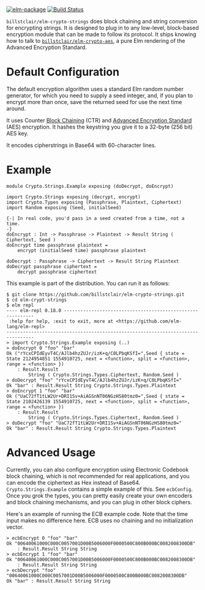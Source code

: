 [![elm-package](https://img.shields.io/badge/elm-1.0.0-blue.svg)](http://package.elm-lang.org/packages/billstclair/elm-crypto-strings/latest)
[![Build Status](https://travis-ci.org/billstclair/elm-crypto-strings.svg?branch=master)](https://travis-ci.org/billstclair/elm-crypto-strings)

`billstclair/elm-crypto-strings` does block chaining and string conversion for encrypting strings. It is designed to plug in to any low-level, block-based encryption module that can be made to follow its protocol. It ships knowing how to talk to [`billstclair/elm-crypto-aes`](http://package.elm-lang.org/packages/billstclair/elm-crypto-aes/latest), a pure Elm rendering of the Advanced Encryption Standard.

# Default Configuration

The default encryption algorithm uses a standard Elm random number generator, for which you need to supply a seed integer, and, if you plan to encrypt more than once, save the returned seed for use the next time around.

It uses Counter [Block Chaining](https://en.wikipedia.org/wiki/Block_cipher_mode_of_operation) (CTR) and [Advanced Encryption Standard](https://en.wikipedia.org/wiki/Advanced_Encryption_Standard) (AES) encryption. It hashes the keystring you give it to a 32-byte (256 bit) AES key.

It encodes cipherstrings in Base64 with 60-character lines.

# Example

    module Crypto.Strings.Example exposing (doDecrypt, doEncrypt)
    
    import Crypto.Strings exposing (decrypt, encrypt)
    import Crypto.Types exposing (Passphrase, Plaintext, Ciphertext)
    import Random exposing (Seed, initialSeed)
    
    {-| In real code, you'd pass in a seed created from a time, not a time.
    -}
    doEncrypt : Int -> Passphrase -> Plaintext -> Result String ( Ciphertext, Seed )
    doEncrypt time passphrase plaintext =
        encrypt (initialSeed time) passphrase plaintext
    
    doDecrypt : Passphrase -> Ciphertext -> Result String Plaintext
    doDecrypt passphrase ciphertext =
        decrypt passphrase ciphertext

This example is part of the distribution. You can run it as follows:

    $ git clone https://github.com/billstclair/elm-crypto-strings.git
    $ cd elm-crypt-strings
    $ elm repl
    ---- elm-repl 0.18.0 -----------------------------------------------------------
     :help for help, :exit to exit, more at <https://github.com/elm-lang/elm-repl>
    --------------------------------------------------------------------------------
    > import Crypto.Strings.Example exposing (..)
    > doEncrypt 0 "foo" "bar"
    Ok ("rYcxCPIdEyvT4C/AJlb4hzZUJr/izK+q/C0LPbqKSfI=",Seed { state = State 2124954851 1554910725, next = <function>, split = <function>, range = <function> })
        : Result.Result
            String ( Crypto.Strings.Types.Ciphertext, Random.Seed )
    > doDecrypt "foo" "rYcxCPIdEyvT4C/AJlb4hzZUJr/izK+q/C0LPbqKSfI="
    Ok "bar" : Result.Result String Crypto.Strings.Types.Plaintext
    > doEncrypt 1 "foo" "bar"
    Ok ("UaC72fT1tLW2Ur+DRI1Sv+AiAGSnNT06NGzHS80tmz0=",Seed { state = State 2102426139 1554910725, next = <function>, split = <function>, range = <function> })
        : Result.Result
            String ( Crypto.Strings.Types.Ciphertext, Random.Seed )
    > doDecrypt "foo" "UaC72fT1tLW2Ur+DRI1Sv+AiAGSnNT06NGzHS80tmz0="
    Ok "bar" : Result.Result String Crypto.Strings.Types.Plaintext

# Advanced Usage

Currently, you can also configure encryption using Electronic Codebook block chaining, which is not recommended for real applications, and you can encode the ciphertext as Hex instead of Base64. `Crypto.Strings.Example` contains a simple example of this. See `ecbConfig`. Once you grok the types, you can pretty easily create your own encoders and block chaining mechanisms, and you can plug in other block ciphers.

Here's an example of running the ECB example code. Note that the time input makes no difference here. ECB uses no chaining and no initialization vector.

    > ecbEncrypt 0 "foo" "bar"
    Ok "00640061000C000C0057001D00B5006000F0000500C800B000BC0082008300DB"
        : Result.Result String String
    > ecbEncrypt 1 "foo" "bar"
    Ok "00640061000C000C0057001D00B5006000F0000500C800B000BC0082008300DB"
        : Result.Result String String
    > ecbDecrypt "foo" "00640061000C000C0057001D00B5006000F0000500C800B000BC0082008300DB"
    Ok "bar" : Result.Result String String

